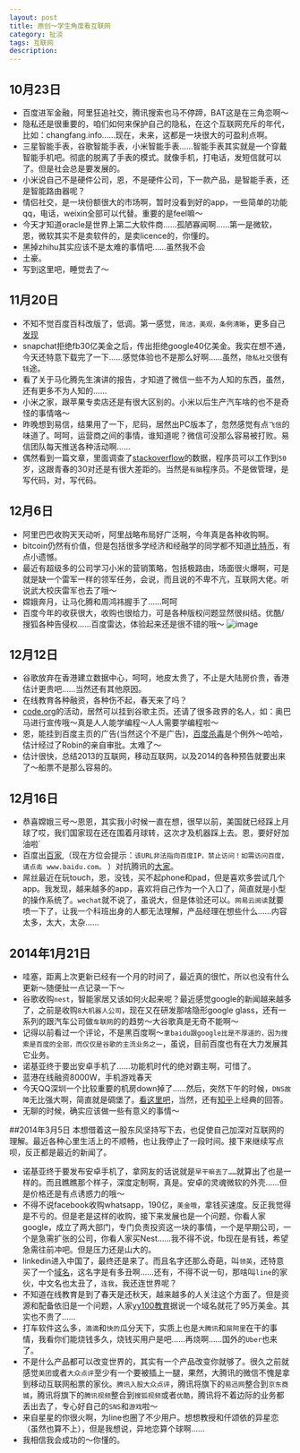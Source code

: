 ```yaml
---
layout: post
title: 原创～学生角度看互联网
category: 扯淡
tags: 互联网
description: 
---
```

## 10月23日
*   百度进军金融，阿里狂追社交，腾讯搜索也马不停蹄，BAT这是在三角恋啊～
*   隐私还是很重要的，咱们如何来保护自己的隐私，在这个互联网充斥的年代，比如：changfang.info……现在，未来，这都是一块很大的可盈利点啊。
*   三星智能手表，谷歌智能手表，小米智能手表……智能手表其实就是一个穿戴智能手机吧。彻底的脱离了手表的模式。就像手机，打电话，发短信就可以了。但是社会总是要发展的。
*   小米说自己不是硬件公司，恩，不是硬件公司，下一款产品，是智能手表，还是智能路由器呢？
*   情侣社交，是一块份额很大的市场啊，暂时没看到好的app，一些简单的功能qq，电话，weixin全部可以代替。重要的是feel嘛～
*   今天才知道oracle是世界上第二大软件商……孤陋寡闻啊……第一是微软，恩，微软其实不是卖软件的，是卖licence的，你懂的。
*   黑掉zhihu其实应该不是太难的事情吧……虽然我不会
*   土豪。
*   写到这里吧，睡觉去了～

## 11月20日
*   不知不觉百度百科改版了，低调。第一感觉，`简洁，美观，条例清晰`，更多自己[发现](baike.baidu.com)
*   snapchat拒绝fb30亿美金之后，传出拒绝google40亿美金。我实在想不通，今天还特意下载完了一下……感觉体验也不是那么好啊……虽然，`隐私社交`很有`钱`途。
*   看了关于马化腾先生演讲的报告，才知道了微信一些不为人知的东西，虽然，还有更多不为人知的……
*   小米之家，跟苹果专卖店还是有很大区别的。小米以后生产汽车啥的也不是奇怪的事情咯～
*   昨晚想到易信，结果用了一下，尼码，居然出PC版本了，忽然感觉有点`飞信`的味道了。呵呵，运营商之间的事情，谁知道呢？微信可没那么容易被打败。易信团队每天推送各种活动啊……
*   偶然看到一篇文章，里面调查了[stackoverflow](http://stackoverflow.com/)的数据，程序员可以工作到`50`岁，这跟青春的30对还是有很大差距的。当然是`有脑`程序员。不是做管理，是写代码，对，写代码。

## 12月6日
*   阿里巴巴收购天天动听，阿里战略布局好广泛啊，今年真是各种收购啊。
*   bitcoin仍然有价值，但是包括很多学经济和经融学的同学都不知道[比特币](http://baike.baidu.com/link?url=IiPP1am4ssb-DCVdWPBSUg4dH1BOI1fVMmBpbiw3Z22i0psGu6Hpv0LVXACr0FX7_Ftm8ZgZ82ubnszq2ANbOa)，有点小遗憾。
*   最近有超级多的公司学习小米的营销策略，包括极路由，场面很火爆啊，可是就是缺一个雷军一样的领军任务，会说，而且说的不卑不亢，互联网大佬。听说武大校庆雷军也去了哦～
*   嫦娥奔月，让马化腾和周鸿祎握手了……呵呵
*   百度今年的收获很大，收购也很给力，可是各种版权问题显然很纠结。优酷/搜狐各种告侵权……百度雷达，体验起来还是很不错的哦～
![image](http://media-cache-ak0.pinimg.com/736x/56/2e/84/562e8474d7df47572ef3086107e2294d.jpg)

## 12月12日
*   谷歌放弃在香港建立数据中心，呵呵，地皮太贵了，不止是大陆房价贵，香港估计更贵吧……当然还有其他原因。
*   在线教育各种融资，各种伤不起，春天来了吗？
*   [code.org](http://code.org/)的活动，居然可以挂到谷歌主页。还请了很多政界的名人，如：奥巴马进行宣传哦～真是人人能学编程～人人需要学编程啦～
*   恩，能挂到百度主页的广告(当然这个不是广告)，[百度杀毒](http://shadu.baidu.com/)是个例外～哈哈，估计经过了Robin的亲自审批。太难了～
*   估计很快，总结2013的互联网，移动互联网，以及2014的各种预告就要出来了～船票不是那么容易的。

## 12月16日
*   恭喜嫦娥三号～恩恩，其实我小时候一直在想，很早以前，美国就已经踩上月球了哎，我们国家现在还在围着月球转，这次才及机器踩上去。恩，要好好加油啦`
*   百度出[百家](http://baijia.baidu.com/),（现在方位会提示：`该URL非法指向百度IP，禁止访问！如需访问百度，请点击 www.baidu.com。` ）对抗腾讯的[大家](http://dajia.qq.com/)。
*   屌丝最近在玩touch，恩，没钱，买不起phone和pad，但是喜欢多尝试几个app。我发现，越来越多的app，喜欢将自己作为一个入口了，简直就是小型的操作系统了。`wechat`就不说了，虽说大，但是体验还可以。`网易云阅读`就要喷一下了，让我一个科班出身的人都无法理解，产品经理在想些什么……内容太多，太大，太杂……

## 2014年1月21日
*   哇塞，距离上次更新已经有一个月的时间了，最近真的很忙，所以也没有什么更新～随便扯一点记录一下～
*   谷歌收购`nest`，智能家居又该如何火起来呢？最近感觉google的新闻越来越多了，之前是收购`8大机器人公司`，现在又在研发那啥隐形google glass，还有一系列的跟汽车公司做`车联网`的的趋势～大谷歌真是无奇不能啊～
*   记得以前看过一个评论，不是黑百度啊～`拿baidu跟google比是不厚道的，因为搜索是百度的全部，而仅仅是谷歌的主流业务之一`，虽说，目前百度也有在大力发展其它业务。
*   诺基亚终于要出安卓手机了……功能机时代的绝对霸主啊，可惜了。
*   蓝港在线融资8000W，手机游戏春天
*   今天QQ深圳一个比较重要的机房down掉了……然后，突然下午的时候，`DNS故障`无比强大啊，简直就是碉堡了。[看这里吧](http://s.weibo.com/weibo/DNS)，当然，还有[知乎](http://www.zhihu.com/question/22572025?rf=22572218)上经典的回答。
*   无聊的时候，确实应该做一些有意义的事情～

##2014年3月5日
本想借着这一股东风坚持写下去，也促使自己加深对互联网的理解。最近各种心里生活上的不顺畅，也让我停止了一段时间。接下来继续写点呗，反正都是最近的新闻了。

*   诺基亚终于要发布安卓手机了，拿网友的话说就是`早干嘛去了……`就算出了也是一样的。而且瞧瞧那个样子，深度定制啊，真是。安卓的灵魂微软的外壳……但是价格还是有点诱惑力的哦～
*   不得不说facebook收购whatsapp，190亿，`美金哦`，拿钱买速度。反正我觉得是不亏的。但是老是这样的收购，接下来发展也是一个问题，你看人家google，成立了两大部门，专门负责投资这一块的事情，一个是早期公司，一个是急需扩张的公司，你看人家买Nest……我不得不说，fb现在是有钱，希望急需往前冲吧。但是压力还是山大的。
*   linkedin进入中国了，最终还是来了。而且名字还那么奇葩，叫`领英`，还特意买了一个[域名](http://www.lingying.com)，这名字是有多丑啊……还有，不得不说一句，那啥叫`line`的家伙，中文名也太丑了，`连我`，我还连世界呢？
*   不知道在线教育是到了春天是还秋天，越来越多的人关注这个方面了。但是资源和配备依旧是一个问题，人家[yy100教育](http://www.100.com)据说一个域名就花了95万美金。其实也不贵了……
*   打车软件这么多，`滴滴`和`快的`瓜分天下，实质上也是`大腾讯`和`屌阿里`在干的事情，我看你们能烧钱多久，烧钱买用户是吧……再烧啊……国外的`Uber`也来了。
*   不是什么产品都可以改变世界的，其实有一个产品改变你就够了。很久之前就感觉`美团`或者`大众点评`至少有一个要被插上一腿，果然，大腾讯的微信不愧是拿到移动互联网船票的家伙。`腾讯入股大众点评`，腾讯将旗下的`易迅网`整合到`京东商城`，腾讯将旗下的`腾讯视频`整合到`搜狐视频`或者`优酷`，腾讯将不着边际的业务都丢出去了，专心好自己的`SNS`和`游戏`啦～
*   来自星星的你很火啊，为line也圈了不少用户。想想教授和仟颂依的异星恋（虽然也算不上），但是我想说，异地恋算个球啊……
*   我相信我会成功的～你懂的。